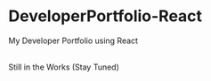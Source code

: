 # DeveloperPortfolio-React
My Developer Portfolio using React

<br />
Still in the Works (Stay Tuned) 
